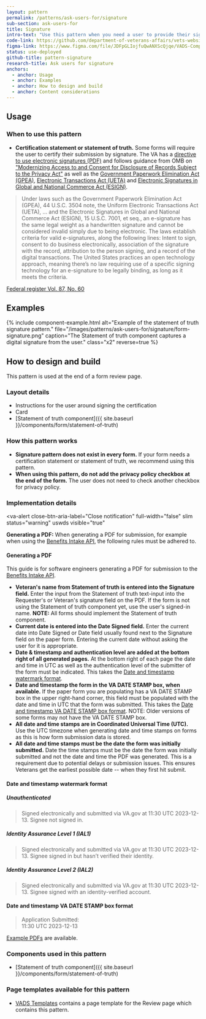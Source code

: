 ```yaml
---
layout: pattern
permalink: /patterns/ask-users-for/signature
sub-section: ask-users-for
title: Signature
intro-text: "Use this pattern when you need a user to provide their signature as a statement of truth."
code-link: https://github.com/department-of-veterans-affairs/vets-website/blob/main/src/platform/forms-system/src/js/components/FormSignature.jsx
figma-link: https://www.figma.com/file/JDFpGLIojfuQwANXScQjqe/VADS-Component-Examples?type=design&node-id=1360%3A85739&mode=design&t=KWZdlejzgnGiPckM-1
status: use-deployed
github-title: pattern-signature
research-title: Ask users for signature
anchors:
  - anchor: Usage
  - anchor: Examples
  - anchor: How to design and build
  - anchor: Content considerations
---
```


## Usage

### When to use this pattern

* **Certification statement or statement of truth.** Some forms will require the user to certify their submission by signature. The VA has a [directive to use electronic signatures (PDF)](https://www.va.gov/vapubs/viewPublication.asp?Pub_ID=823&FType=2) and follows guidance from OMB on ["Modernizing Access to and Consent for Disclosure of Records Subject to the Privacy Act"](https://www.osec.doc.gov/opog/Privacy/memorandums/OMB_M-21-04.pdf) as well as the [Government Paperwork Elimination Act (GPEA)](https://www.cio.gov/handbook/it-laws/gpea/), [Electronic Transactions Act (UETA)](https://www.uniformlaws.org/committees/community-home?CommunityKey=2c04b76c-2b7d-4399-977e-d5876ba7e034) and [Electronic Signatures in Global and National Commerce Act (ESIGN)](https://www.govinfo.gov/content/pkg/PLAW-106publ229/pdf/PLAW-106publ229.pdf).

> Under laws such as the Government Paperwork Elimination Act (GPEA), 44 U.S.C. 3504 note, the Uniform Electronic Transactions Act (UETA), ... and the Electronic Signatures in Global and National Commerce Act (ESIGN), 15 U.S.C. 7001, et seq., an e-signature has the same legal weight as a handwritten signature and cannot be considered invalid simply due to being electronic. The laws establish criteria for valid e-signatures, along the following lines: Intent to sign, consent to do business electronically, association of the signature with the record, attribution to the person signing, and a record of the digital transactions. The United States practices an open technology approach, meaning there’s no law requiring use of a specific signing technology for an e-signature to be legally binding, as long as it meets the criteria. 

[Federal register Vol. 87, No. 60](https://www.govinfo.gov/content/pkg/FR-2022-03-29/pdf/2022-06548.pdf)

## Examples

{% include component-example.html alt="Example of the statement of truth signature pattern." file="/images/patterns/ask-users-for/signature/form-signature.png" caption="The Statement of truth component captures a digital signature from the user." class="x2" reverse=true %}

## How to design and build 

This pattern is used at the end of a form review page.

### Layout details

* Instructions for the user around signing the certification
* Card
* [Statement of truth component]({{ site.baseurl }}/components/form/statement-of-truth)

### How this pattern works

- **Signature pattern does not exist in every form.** If your form needs a certification statement or statement of truth, we recommend using this pattern. 
- **When using this pattern, do not add the privacy policy checkbox at the end of the form.** The user does not need to check another checkbox for  privacy policy. 

### Implementation details

<va-alert
  close-btn-aria-label="Close notification"
  full-width="false"
  slim
  status="warning"
  uswds
  visible="true"
>
  <p class="vads-u-margin-y--0">
    <strong>Generating a PDF:</strong> When generating a PDF for submission, for example when using the <a href="https://developer.va.gov/explore/api/benefits-intake">Benefits Intake API</a>, the following rules must be adhered to.
  </p>
</va-alert>

#### Generating a PDF

This guide is for software engineers generating a PDF for submission to the <a href="https://developer.va.gov/explore/api/benefits-intake">Benefits Intake API</a>.

* **Veteran's name from Statement of truth is entered into the Signature field.** Enter the input from the Statement of truth text-input into the Requester's or Veteran's signature field on the PDF. If the form is not using the Statement of truth component yet, use the user's signed-in name. **NOTE:** All forms should implement the Statement of truth component.
* **Current date is entered into the Date Signed field.** Enter the current date into Date Signed or Date field usually found next to the Signature field on the paper form. Entering the current date without asking the user for it is appropriate.
* **Date &amp; timestamp and authentication level are added at the bottom right of all generated pages.** At the bottom right of each page the date and time in UTC as well as the authentication level of the submitter of the form must be indicated. This takes the [Date and timestamp watermark format](#date-and-timestamp-watermark-format).
* **Date and timestamp the form in the VA DATE STAMP box, when available.** If the paper form you are populating has a VA DATE STAMP box in the upper right-hand corner, this field must be populated with the date and time in UTC that the form was submitted. This takes the [Date and timestamp VA DATE STAMP box format](#date-and-timestamp-va-date-stamp-box-format). NOTE: Older versions of some forms may not have the VA DATE STAMP box.
* **All date and time stamps are in Coordinated Universal Time (UTC).** Use the UTC timezone when generating date and time stamps on forms as this is how form submission data is stored.
* **All date and time stamps must be the date the form was initially submitted.** Date the time stamps must be the date the form was initially submitted and not the date and time the PDF was generated. This is a requirement due to potential delays or submission issues. This ensures Veterans get the earliest possible date -- when they first hit submit.

#### Date and timestamp watermark format

##### Unauthenticated

> Signed electronically and submitted via VA.gov at 11:30 UTC 2023-12-13. Signee not signed in.

##### Identity Assurance Level 1 (IAL1)

> Signed electronically and submitted via VA.gov at 11:30 UTC 2023-12-13. Signee signed in but hasn’t verified their identity.

##### Identity Assurance Level 2 (IAL2)

> Signed electronically and submitted via VA.gov at 11:30 UTC 2023-12-13. Signee signed with an identity-verified account.

#### Date and timestamp VA DATE STAMP box format

> Application Submitted:<br />
> 11:30 UTC 2023-12-13

[Example PDFs](https://www.figma.com/file/Mcspa23rssXdDqwoWumuEV/Date-Authenticated-PDF-Stamp?type=design&node-id=1-25&mode=design&t=1tySoIe8RW7XGFMu-0) are available.

### Components used in this pattern

* [Statement of truth component]({{ site.baseurl }}/components/form/statement-of-truth)

### Page templates available for this pattern

* [VADS Templates](https://www.figma.com/file/4A3O3mVx4xDAKfHE7fPF1U/VADS-Templates---SANDBOX-USE-WITH-CAUTION?type=design&node-id=112%3A11074&mode=design&t=jGEZxdu9cs3idXUa-1) contains a page template for the Review page which contains this pattern.
